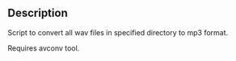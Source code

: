 Description
---
Script to convert all wav files in specified directory to mp3 format.

Requires avconv tool.
